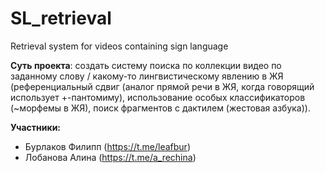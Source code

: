 # SL_retrieval
Retrieval system for videos containing sign language

**Суть проекта**: создать систему поиска по коллекции видео по заданному слову / какому-то лингвистическому явлению в ЖЯ (референциальный сдвиг (аналог прямой речи в ЖЯ, когда говорящий использует +-пантомиму), использование особых классификаторов (~морфемы в ЖЯ), поиск фрагментов с дактилем (жестовая азбука)).

**Участники:**
- Бурлаков Филипп (https://t.me/leafbur)
- Лобанова Алина (https://t.me/a_rechina)
